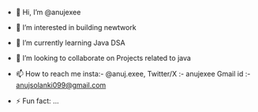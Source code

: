 - 👋 Hi, I’m @anujexee
- 👀 I’m interested in building newtwork 
- 🌱 I’m currently learning Java DSA 
- 💞️ I’m looking to collaborate on Projects related to java
- 📫 How to reach me insta:- @anuj.exee,
 Twitter/X :- anujexee Gmail id :- anujsolanki099@gmail.com

- ⚡ Fun fact: ...

<!---
anujexee/anujexee is a ✨ special ✨ repository because its `README.md` (this file) appears on your GitHub profile.
You can click the Preview link to take a look at your changes.
--->
